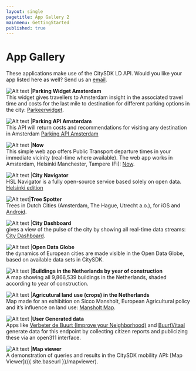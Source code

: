 ```yaml
---
layout: single
pagetitle: App Gallery 2
mainmenu: GettingStarted
published: true
---
```


# App Gallery
These applications make use of the CitySDK LD API. Would you like your app listed here as well? Send us an [email](mailto:citysdk@waag.org).

![Alt text](http://dev.citysdk.waag.org//img/waag-small.png) |**Parking Widget Amsterdam**<br/>This widget gives travellers to Amsterdam insight in the associated travel time and costs for the last mile to destination for different parking options in the city: [Parkeerwidget](http://parkeerwidget.yume.nl/widget/).

![Alt text](http://dev.citysdk.waag.org//img/europa.png) |**Parking API Amsterdam**<br/> This API will return costs and recommendations for visiting any destination in Amsterdam [Parking API Amsterdam](http://divvapi.parkshark.nl/)

![Alt text](http://dev.citysdk.waag.org//img/europa.png) |**Now**<br/>This simple web app offers Public Transport departure times in your immediate vicinity (real-time where available). The web app works in Amsterdam, Helsinki Manchester, Tampere (Fi): [Now](http://citysdk.waag.org/now/).

![Alt text](http://dev.citysdk.waag.org//img/europa.png) |**City Navigator**<br/> HSL Navigator is a fully open-source service based solely on open data. [Helsinki edition](http://dev.hsl.fi/navigator-proto/)

![Alt text](http://dev.citysdk.waag.org//img/europa.png)|**Tree Spotter**<br/> Trees in Dutch Cities (Amsterdam, The Hague, Utrecht a.o.), for iOS and [Android](https://play.google.com/store/apps/details?id=nl.twocoolmonkeys.opendata.bomenspotter.amsterdam).

![Alt text](http://dev.citysdk.waag.org//img/europa.png) |**City Dashboard**<br/> gives a view of the pulse of the city by showing all real-time data streams: [City Dashboard](http://citydashboard.waag.org/).

![Alt text](http://dev.citysdk.waag.org//img/europa.png) |**Open Data Globe**<br/> the dynamics of European cities are made visible in the Open Data Globe, based on available data sets in CitySDK. 

![Alt text](http://dev.citysdk.waag.org//img/europa.png) |**Buildings in the Netherlands by year of construction**<br/>A map showing all 9,866,539 buildings in the Netherlands, shaded according to year of construction.

![Alt text](http://dev.citysdk.waag.org//img/europa.png) |**Agricutural land use (crops) in the Netherlands** <br/>Map made for an exhibition on Sicco Mansholt, European Agricultural policy and it’s influence on land use: [Mansholt Map](http://waagsociety.github.io/mansholt/).

![Alt text](http://dev.citysdk.waag.org//img/europa.png) |**User Generated data** <br/>Apps like [Verbeter de Buurt (Improve your Neighborhood)](http://www.verbeterdebuurt.nl/)  and [BuurtVitaal](http://www.buurtvitaal.nl) generate data for this endpoint by collecting citizen reports and publicizing these via an open311 interface.

![Alt text](http://dev.citysdk.waag.org//img/citysdk-small.png) |**Map viewer**<br/>A demonstration of queries and results in the CitySDK mobility API: [Map Viewer]({{ site.baseurl }}/mapviewer).